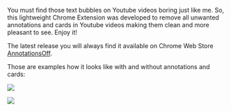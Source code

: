 You must find those text bubbles on Youtube videos boring just like me. So, this lightweight Chrome Extension was developed to remove all unwanted annotations and cards in Youtube videos making them clean and more pleasant to see. Enjoy it!

The latest release you will always find it available on Chrome Web Store [AnnotationsOff][0].

Those are examples how it looks like with and without annotations and cards:

![](http://i.imgur.com/QpLERSB.png) 

![](http://i.imgur.com/kGe8vPJ.png) 

[0]: https://chrome.google.com/webstore/detail/annotationsoff/gpifenckpeaielkgcbakjanpdppfnapn